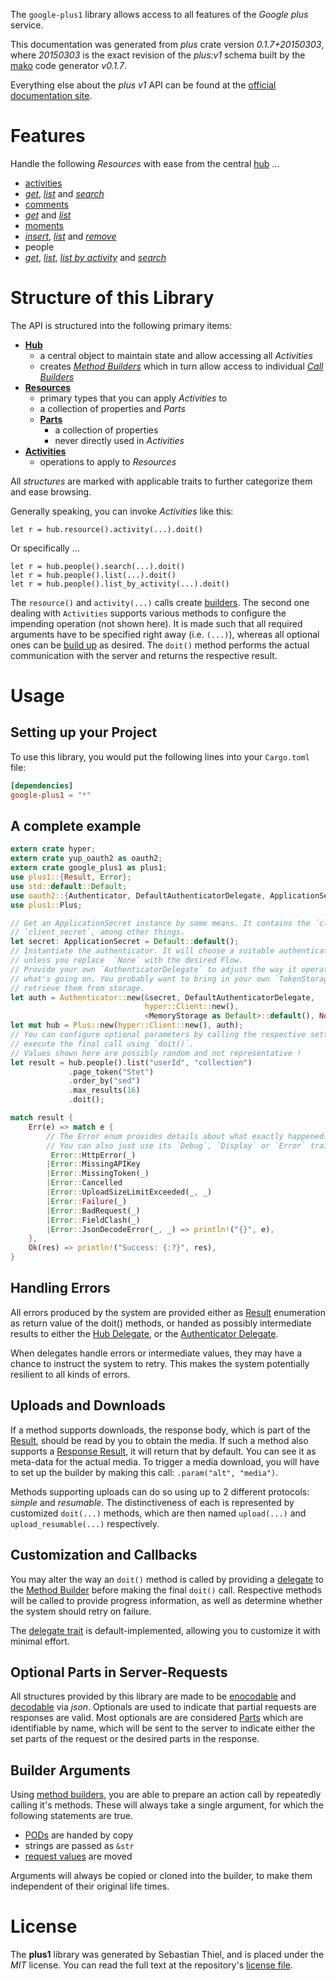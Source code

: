 <!---
DO NOT EDIT !
This file was generated automatically from 'src/mako/api/README.md.mako'
DO NOT EDIT !
-->
The `google-plus1` library allows access to all features of the *Google plus* service.

This documentation was generated from *plus* crate version *0.1.7+20150303*, where *20150303* is the exact revision of the *plus:v1* schema built by the [mako](http://www.makotemplates.org/) code generator *v0.1.7*.

Everything else about the *plus* *v1* API can be found at the
[official documentation site](https://developers.google.com/+/api/).
# Features

Handle the following *Resources* with ease from the central [hub](http://byron.github.io/google-apis-rs/google_plus1/struct.Plus.html) ... 

* [activities](http://byron.github.io/google-apis-rs/google_plus1/struct.Activity.html)
 * [*get*](http://byron.github.io/google-apis-rs/google_plus1/struct.ActivityGetCall.html), [*list*](http://byron.github.io/google-apis-rs/google_plus1/struct.ActivityListCall.html) and [*search*](http://byron.github.io/google-apis-rs/google_plus1/struct.ActivitySearchCall.html)
* [comments](http://byron.github.io/google-apis-rs/google_plus1/struct.Comment.html)
 * [*get*](http://byron.github.io/google-apis-rs/google_plus1/struct.CommentGetCall.html) and [*list*](http://byron.github.io/google-apis-rs/google_plus1/struct.CommentListCall.html)
* [moments](http://byron.github.io/google-apis-rs/google_plus1/struct.Moment.html)
 * [*insert*](http://byron.github.io/google-apis-rs/google_plus1/struct.MomentInsertCall.html), [*list*](http://byron.github.io/google-apis-rs/google_plus1/struct.MomentListCall.html) and [*remove*](http://byron.github.io/google-apis-rs/google_plus1/struct.MomentRemoveCall.html)
* people
 * [*get*](http://byron.github.io/google-apis-rs/google_plus1/struct.PeopleGetCall.html), [*list*](http://byron.github.io/google-apis-rs/google_plus1/struct.PeopleListCall.html), [*list by activity*](http://byron.github.io/google-apis-rs/google_plus1/struct.PeopleListByActivityCall.html) and [*search*](http://byron.github.io/google-apis-rs/google_plus1/struct.PeopleSearchCall.html)




# Structure of this Library

The API is structured into the following primary items:

* **[Hub](http://byron.github.io/google-apis-rs/google_plus1/struct.Plus.html)**
    * a central object to maintain state and allow accessing all *Activities*
    * creates [*Method Builders*](http://byron.github.io/google-apis-rs/google_plus1/trait.MethodsBuilder.html) which in turn
      allow access to individual [*Call Builders*](http://byron.github.io/google-apis-rs/google_plus1/trait.CallBuilder.html)
* **[Resources](http://byron.github.io/google-apis-rs/google_plus1/trait.Resource.html)**
    * primary types that you can apply *Activities* to
    * a collection of properties and *Parts*
    * **[Parts](http://byron.github.io/google-apis-rs/google_plus1/trait.Part.html)**
        * a collection of properties
        * never directly used in *Activities*
* **[Activities](http://byron.github.io/google-apis-rs/google_plus1/trait.CallBuilder.html)**
    * operations to apply to *Resources*

All *structures* are marked with applicable traits to further categorize them and ease browsing.

Generally speaking, you can invoke *Activities* like this:

```Rust,ignore
let r = hub.resource().activity(...).doit()
```

Or specifically ...

```ignore
let r = hub.people().search(...).doit()
let r = hub.people().list(...).doit()
let r = hub.people().list_by_activity(...).doit()
```

The `resource()` and `activity(...)` calls create [builders][builder-pattern]. The second one dealing with `Activities` 
supports various methods to configure the impending operation (not shown here). It is made such that all required arguments have to be 
specified right away (i.e. `(...)`), whereas all optional ones can be [build up][builder-pattern] as desired.
The `doit()` method performs the actual communication with the server and returns the respective result.

# Usage

## Setting up your Project

To use this library, you would put the following lines into your `Cargo.toml` file:

```toml
[dependencies]
google-plus1 = "*"
```

## A complete example

```Rust
extern crate hyper;
extern crate yup_oauth2 as oauth2;
extern crate google_plus1 as plus1;
use plus1::{Result, Error};
use std::default::Default;
use oauth2::{Authenticator, DefaultAuthenticatorDelegate, ApplicationSecret, MemoryStorage};
use plus1::Plus;

// Get an ApplicationSecret instance by some means. It contains the `client_id` and 
// `client_secret`, among other things.
let secret: ApplicationSecret = Default::default();
// Instantiate the authenticator. It will choose a suitable authentication flow for you, 
// unless you replace  `None` with the desired Flow.
// Provide your own `AuthenticatorDelegate` to adjust the way it operates and get feedback about 
// what's going on. You probably want to bring in your own `TokenStorage` to persist tokens and
// retrieve them from storage.
let auth = Authenticator::new(&secret, DefaultAuthenticatorDelegate,
                              hyper::Client::new(),
                              <MemoryStorage as Default>::default(), None);
let mut hub = Plus::new(hyper::Client::new(), auth);
// You can configure optional parameters by calling the respective setters at will, and
// execute the final call using `doit()`.
// Values shown here are possibly random and not representative !
let result = hub.people().list("userId", "collection")
             .page_token("Stet")
             .order_by("sed")
             .max_results(16)
             .doit();

match result {
    Err(e) => match e {
        // The Error enum provides details about what exactly happened.
        // You can also just use its `Debug`, `Display` or `Error` traits
         Error::HttpError(_)
        |Error::MissingAPIKey
        |Error::MissingToken(_)
        |Error::Cancelled
        |Error::UploadSizeLimitExceeded(_, _)
        |Error::Failure(_)
        |Error::BadRequest(_)
        |Error::FieldClash(_)
        |Error::JsonDecodeError(_, _) => println!("{}", e),
    },
    Ok(res) => println!("Success: {:?}", res),
}

```
## Handling Errors

All errors produced by the system are provided either as [Result](http://byron.github.io/google-apis-rs/google_plus1/enum.Result.html) enumeration as return value of 
the doit() methods, or handed as possibly intermediate results to either the 
[Hub Delegate](http://byron.github.io/google-apis-rs/google_plus1/trait.Delegate.html), or the [Authenticator Delegate](http://byron.github.io/google-apis-rs/google_plus1/../yup-oauth2/trait.AuthenticatorDelegate.html).

When delegates handle errors or intermediate values, they may have a chance to instruct the system to retry. This 
makes the system potentially resilient to all kinds of errors.

## Uploads and Downloads
If a method supports downloads, the response body, which is part of the [Result](http://byron.github.io/google-apis-rs/google_plus1/enum.Result.html), should be
read by you to obtain the media.
If such a method also supports a [Response Result](http://byron.github.io/google-apis-rs/google_plus1/trait.ResponseResult.html), it will return that by default.
You can see it as meta-data for the actual media. To trigger a media download, you will have to set up the builder by making
this call: `.param("alt", "media")`.

Methods supporting uploads can do so using up to 2 different protocols: 
*simple* and *resumable*. The distinctiveness of each is represented by customized 
`doit(...)` methods, which are then named `upload(...)` and `upload_resumable(...)` respectively.

## Customization and Callbacks

You may alter the way an `doit()` method is called by providing a [delegate](http://byron.github.io/google-apis-rs/google_plus1/trait.Delegate.html) to the 
[Method Builder](http://byron.github.io/google-apis-rs/google_plus1/trait.CallBuilder.html) before making the final `doit()` call. 
Respective methods will be called to provide progress information, as well as determine whether the system should 
retry on failure.

The [delegate trait](http://byron.github.io/google-apis-rs/google_plus1/trait.Delegate.html) is default-implemented, allowing you to customize it with minimal effort.

## Optional Parts in Server-Requests

All structures provided by this library are made to be [enocodable](http://byron.github.io/google-apis-rs/google_plus1/trait.RequestValue.html) and 
[decodable](http://byron.github.io/google-apis-rs/google_plus1/trait.ResponseResult.html) via *json*. Optionals are used to indicate that partial requests are responses 
are valid.
Most optionals are are considered [Parts](http://byron.github.io/google-apis-rs/google_plus1/trait.Part.html) which are identifiable by name, which will be sent to 
the server to indicate either the set parts of the request or the desired parts in the response.

## Builder Arguments

Using [method builders](http://byron.github.io/google-apis-rs/google_plus1/trait.CallBuilder.html), you are able to prepare an action call by repeatedly calling it's methods.
These will always take a single argument, for which the following statements are true.

* [PODs][wiki-pod] are handed by copy
* strings are passed as `&str`
* [request values](http://byron.github.io/google-apis-rs/google_plus1/trait.RequestValue.html) are moved

Arguments will always be copied or cloned into the builder, to make them independent of their original life times.

[wiki-pod]: http://en.wikipedia.org/wiki/Plain_old_data_structure
[builder-pattern]: http://en.wikipedia.org/wiki/Builder_pattern
[google-go-api]: https://github.com/google/google-api-go-client

# License
The **plus1** library was generated by Sebastian Thiel, and is placed 
under the *MIT* license.
You can read the full text at the repository's [license file][repo-license].

[repo-license]: https://github.com/Byron/google-apis-rs/LICENSE.md
